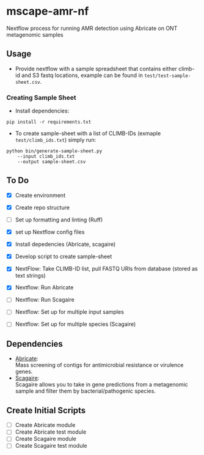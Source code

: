 # mscape-amr-nf
Nextflow process for running AMR detection using Abricate on ONT metagenomic samples

## Usage
- Provide nextflow with a sample spreadsheet that contains either climb-id and S3 fastq locations, example can be found in `test/test-sample-sheet.csv`.

### Creating Sample Sheet
- Install dependencies:
```
pip install -r requirements.txt
```

- To create sample-sheet with a list of CLIMB-IDs (exmaple `test/climb_ids.txt`) simply run:   
```
python bin/generate-sample-sheet.py 
    --input climb_ids.txt 
    --output sample-sheet.csv
```

## To Do
- [x] Create environment
- [X] Create repo structure
- [ ] Set up formatting and linting (Ruff)
- [X] set up Nextflow config files
- [X] Install depedencies (Abricate, scagaire)
- [X] Develop script to create sample-sheet
- [X] NextFlow: Take CLIMB-ID list, pull FASTQ URIs from database (stored as text strings)
- [X] Nextflow: Run Abricate 
- [ ] Nextflow: Run Scagaire 
- [ ] Nextflow: Set up for multiple input samples
- [ ] Nextflow: Set up for multiple species (Scagaire)


## Dependencies
- [Abricate](https://github.com/tseemann/abricate):  
Mass screening of contigs for antimicrobial resistance or virulence genes.
- [Scagaire](https://github.com/quadram-institute-bioscience/scagaire):  
Scagaire allows you to take in gene predictions from a metagenomic sample and filter them by bacterial/pathogenic species. 

## Create Initial Scripts 
- [ ] Create Abricate module
- [ ] Create Abricate test module
- [ ] Create Scagaire module
- [ ] Create Scagaire test module